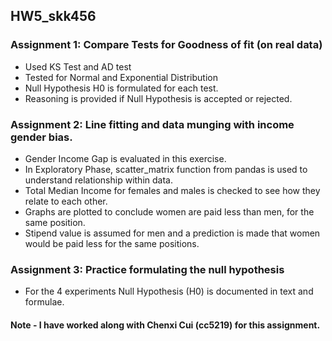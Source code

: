 ## HW5_skk456

### Assignment 1: Compare Tests for Goodness of fit (on real data)
 - Used KS Test and AD test
 - Tested for Normal and Exponential Distribution
 - Null Hypothesis H0 is formulated for each test.
 - Reasoning is provided if Null Hypothesis is accepted or rejected.
 
 
### Assignment 2: Line fitting and data munging with income gender bias.
 - Gender Income Gap is evaluated in this exercise.
 - In Exploratory Phase, scatter_matrix function from pandas is used to understand relationship within data.
 - Total Median Income for females and males is checked to see how they relate to each other.
 - Graphs are plotted to conclude women are paid less than men, for the same position.
 - Stipend value is assumed for men and a prediction is made that women would be paid less for the same positions.
  
### Assignment 3: Practice formulating the null hypothesis
 - For the 4 experiments Null Hypothesis (H0) is documented in text and formulae.
 
 
#### Note - I have worked along with Chenxi Cui (cc5219) for this assignment.
 